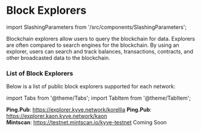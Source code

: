 # Block Explorers

import SlashingParameters from '/src/components/SlashingParameters';

<SlashingParameters networkUrl="https://api.korellia.kyve.network" />

Blockchain explorers allow users to query the blockchain for data. Explorers are often compared to search engines for
the blockchain. By using an explorer, users can search and track balances, transactions, contracts, and other
broadcasted data to the blockchain.

### List of Block Explorers

Below is a list of public block explorers supported for each network:

import Tabs from '@theme/Tabs';
import TabItem from '@theme/TabItem';

<Tabs groupId="network">
  <TabItem value="korellia" label="Korellia">
    <strong>Ping.Pub</strong>: <a href="https://explorer.kyve.network/korellia">https://explorer.kyve.network/korellia</a>
  </TabItem>
  <TabItem value="kaon" label="Kaon">
    <strong>Ping.Pub</strong>: <a href="https://explorer.kaon.kyve.network/kaon">https://explorer.kaon.kyve.network/kaon</a><br/>
    <strong>Mintscan</strong>: <a href="https://testnet.mintscan.io/kyve-testnet">https://testnet.mintscan.io/kyve-testnet</a>
  </TabItem>
  <TabItem value="kyve" label="KYVE">
    Coming Soon
  </TabItem>
</Tabs>
